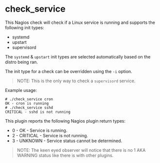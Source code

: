 # check_service

This Nagios check will check if a Linux service is running and supports the following init types:

* systemd
* upstart
* supervisord

The `systemd` & `upstart` init types are selected automatically based on the distro being ran.

The init type for a check can be overridden using the `-i` option.

> NOTE: This is the only way to check a `supervisord` service.

Example usage:

```
# ./check_service cron
OK - cron is running
# ./check_service sshd
CRITICAL - sshd is not running
```

This plugin reports the following Nagios plugin return types:

* 0 - OK - Service is running.
* 2 - CRITICAL - Service is not running.
* 3 - UNKNOWN - Service status cannot be determined.

> NOTE: The keen eyed observer will notice that there is no 1 AKA WARNING status like there is with other plugins.
